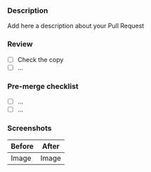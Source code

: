 ### Description

Add here a description about your Pull Request

### Review

- [ ] Check the copy
- [ ] ...

### Pre-merge checklist

- [ ] ...
- [ ] ...

### Screenshots

| Before | After |
| ------ | ----- |
| Image  | Image |
